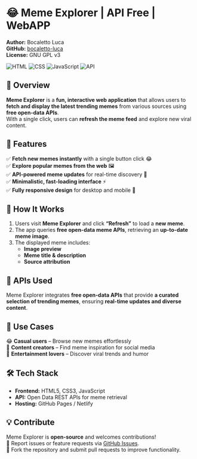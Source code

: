 # 😂 Meme Explorer  | API Free | WebAPP

**Author:** Bocaletto Luca  
**GitHub:** [bocaletto-luca](https://github.com/bocaletto-luca)  
**License:** GNU GPL v3  

![HTML](https://img.shields.io/badge/HTML5-E34F26?style=flat-square&logo=html5&logoColor=white)
![CSS](https://img.shields.io/badge/CSS3-1572B6?style=flat-square&logo=css3&logoColor=white)
![JavaScript](https://img.shields.io/badge/JavaScript-F7DF1E?style=flat-square&logo=javascript&logoColor=black)
![API](https://img.shields.io/badge/API-Free%20Open%20Data-9cf?style=flat-square&logo=meme)

## 📌 Overview  

**Meme Explorer** is a **fun, interactive web application** that allows users to **fetch and display the latest trending memes** from various sources using **free open-data APIs**.  
With a single click, users can **refresh the meme feed** and explore new viral content.

## 🌟 Features  

✅ **Fetch new memes instantly** with a single button click 😂  
✅ **Explore popular memes from the web** 🖼️  
✅ **API-powered meme updates** for real-time discovery 🔄  
✅ **Minimalistic, fast-loading interface** ⚡  
✅ **Fully responsive design** for desktop and mobile 📱  

## 🚀 How It Works  

1. Users visit **Meme Explorer** and click **“Refresh”** to load a **new meme**.  
2. The app queries **free open-data meme APIs**, retrieving an **up-to-date meme image**.  
3. The displayed meme includes:
   - **Image preview**  
   - **Meme title & description**  
   - **Source attribution**  

## 🔗 APIs Used  

Meme Explorer integrates **free open-data APIs** that provide **a curated selection of trending memes**, ensuring **real-time updates and diverse content**.

## 🎯 Use Cases  

😂 **Casual users** – Browse new memes effortlessly  
🎨 **Content creators** – Find meme inspiration for social media  
📢 **Entertainment lovers** – Discover viral trends and humor  

## 🛠 Tech Stack  

- **Frontend:** HTML5, CSS3, JavaScript  
- **API:** Open Data REST APIs for meme retrieval  
- **Hosting:** GitHub Pages / Netlify  

## 💡 Contribute  

Meme Explorer is **open-source** and welcomes contributions!  
📌 Report issues or feature requests via [GitHub Issues](https://github.com/bocaletto-luca/meme-explorer/issues).  
🔧 Fork the repository and submit pull requests to improve functionality. 
